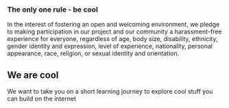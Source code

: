 ### The only one rule - be cool
In the interest of fostering an open and welcoming environment, we pledge to making participation in our project and our community a harassment-free experience for everyone, regardless of age, body size, disability, ethnicity, gender identity and expression, level of experience, nationality, personal appearance, race, religion, or sexual identity and orientation.

## We are cool
We want to take you on a short learning journey to explore cool stuff you can build on the internet
